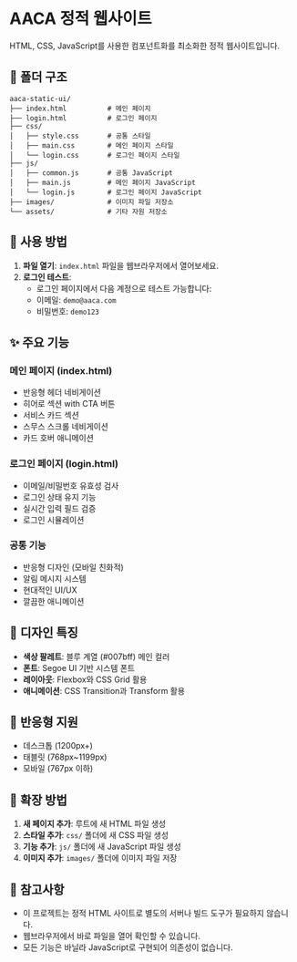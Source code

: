 # AACA 정적 웹사이트

HTML, CSS, JavaScript를 사용한 컴포넌트화를 최소화한 정적 웹사이트입니다.

## 📁 폴더 구조

```
aaca-static-ui/
├── index.html          # 메인 페이지
├── login.html          # 로그인 페이지
├── css/
│   ├── style.css       # 공통 스타일
│   ├── main.css        # 메인 페이지 스타일
│   └── login.css       # 로그인 페이지 스타일
├── js/
│   ├── common.js       # 공통 JavaScript
│   ├── main.js         # 메인 페이지 JavaScript
│   └── login.js        # 로그인 페이지 JavaScript
├── images/             # 이미지 파일 저장소
└── assets/             # 기타 자원 저장소
```

## 🚀 사용 방법

1. **파일 열기**: `index.html` 파일을 웹브라우저에서 열어보세요.
2. **로그인 테스트**: 
   - 로그인 페이지에서 다음 계정으로 테스트 가능합니다:
   - 이메일: `demo@aaca.com`
   - 비밀번호: `demo123`

## ✨ 주요 기능

### 메인 페이지 (index.html)
- 반응형 헤더 네비게이션
- 히어로 섹션 with CTA 버튼
- 서비스 카드 섹션
- 스무스 스크롤 네비게이션
- 카드 호버 애니메이션

### 로그인 페이지 (login.html)
- 이메일/비밀번호 유효성 검사
- 로그인 상태 유지 기능
- 실시간 입력 필드 검증
- 로그인 시뮬레이션

### 공통 기능
- 반응형 디자인 (모바일 친화적)
- 알림 메시지 시스템
- 현대적인 UI/UX
- 깔끔한 애니메이션

## 🎨 디자인 특징

- **색상 팔레트**: 블루 계열 (#007bff) 메인 컬러
- **폰트**: Segoe UI 기반 시스템 폰트
- **레이아웃**: Flexbox와 CSS Grid 활용
- **애니메이션**: CSS Transition과 Transform 활용

## 📱 반응형 지원

- 데스크톱 (1200px+)
- 태블릿 (768px~1199px)
- 모바일 (767px 이하)

## 🔧 확장 방법

1. **새 페이지 추가**: 루트에 새 HTML 파일 생성
2. **스타일 추가**: `css/` 폴더에 새 CSS 파일 생성
3. **기능 추가**: `js/` 폴더에 새 JavaScript 파일 생성
4. **이미지 추가**: `images/` 폴더에 이미지 파일 저장

## 📝 참고사항

- 이 프로젝트는 정적 HTML 사이트로 별도의 서버나 빌드 도구가 필요하지 않습니다.
- 웹브라우저에서 바로 파일을 열어 확인할 수 있습니다.
- 모든 기능은 바닐라 JavaScript로 구현되어 의존성이 없습니다. 